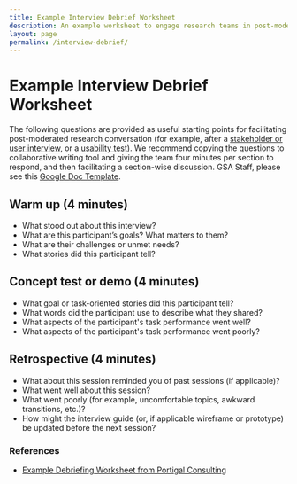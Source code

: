 ```yaml
---
title: Example Interview Debrief Worksheet
description: An example worksheet to engage research teams in post-moderated research conversation
layout: page
permalink: /interview-debrief/
---
```


# Example Interview Debrief Worksheet

The following questions are provided as useful starting points for facilitating post-moderated research conversation (for example, after a [stakeholder or user interview](/stakeholder-and-user-interviews/), or a [usability test](/usability-testing/)). We recommend copying the questions to collaborative writing tool and giving the team four minutes per section to respond, and then facilitating a section-wise discussion. GSA Staff, please see this [Google Doc Template](https://docs.google.com/document/d/1f5Ue2vbeg4-95EevvlURzvl6yMLwMOXtiNwe6OMnb9E/edit#).

## Warm up (4 minutes)

- What stood out about this interview?
- What are this participant’s goals? What matters to them?
- What are their challenges or unmet needs?
- What stories did this participant tell?

## Concept test or demo (4 minutes)

- What goal or task-oriented stories did this participant tell?
- What words did the participant use to describe what they shared?
- What aspects of the participant's task performance went well?
- What aspects of the participant's task performance went poorly?

## Retrospective (4 minutes)

- What about this session reminded you of past sessions (if applicable)?
- What went well about this session?
- What went poorly (for example, uncomfortable topics, awkward transitions, etc.)?
- How might the interview guide (or, if applicable wireframe or prototype) be updated before the next session?


### References

- [Example Debriefing Worksheet from Portigal Consulting](https://rosenfeldmedia.com/wp-content/uploads/2014/10/Portigal-Consulting-Debriefing-Worksheet-2.pdf)
